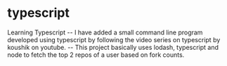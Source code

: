 # typescript
Learning Typescript
-- I have added a small command line program developed using typescript by following the video series on typescript by koushik on youtube.
-- This project basically uses lodash, typescript and node to fetch the top 2 repos of a user based on fork counts.
